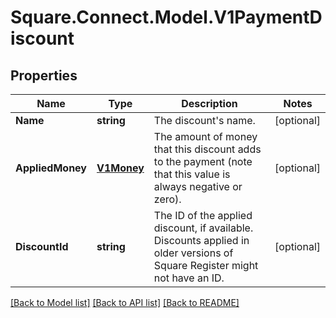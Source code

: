 # Square.Connect.Model.V1PaymentDiscount
## Properties

Name | Type | Description | Notes
------------ | ------------- | ------------- | -------------
**Name** | **string** | The discount&#39;s name. | [optional] 
**AppliedMoney** | [**V1Money**](V1Money.md) | The amount of money that this discount adds to the payment (note that this value is always negative or zero). | [optional] 
**DiscountId** | **string** | The ID of the applied discount, if available. Discounts applied in older versions of Square Register might not have an ID. | [optional] 



[[Back to Model list]](../README.md#documentation-for-models) [[Back to API list]](../README.md#documentation-for-api-endpoints) [[Back to README]](../README.md)


